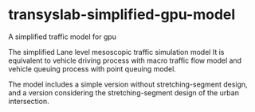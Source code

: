 # transyslab-simplified-gpu-model
A simplified traffic model for gpu

The simplified Lane level mesoscopic traffic simulation model
It is equivalent to vehicle driving process with macro traffic flow model and vehicle queuing process with point queuing model. 

The model includes a simple version without stretching-segment design, and a version considering the stretching-segment design of the urban intersection.
